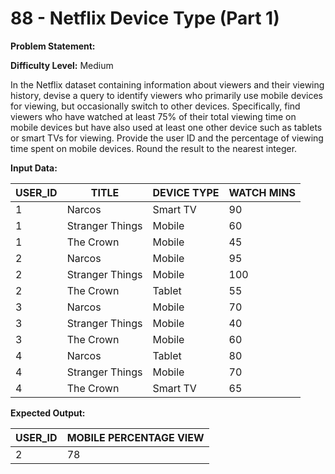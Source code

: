 # 88 - Netflix Device Type (Part 1)

**Problem Statement:**

**Difficulty Level:** Medium

In the Netflix dataset containing information about viewers and their viewing history, devise a query to identify viewers who primarily use mobile devices for viewing, but occasionally switch to other devices. Specifically, find viewers who have watched at least 75% of their total viewing time on mobile devices but have also used at least one other device such as tablets or smart TVs for viewing. Provide the user ID and the percentage of viewing time spent on mobile devices. Round the result to the nearest integer.



**Input Data:**

| USER_ID | TITLE             | DEVICE TYPE | WATCH MINS |
|---------|-------------------|-------------|------------|
| 1       | Narcos            | Smart TV    | 90         |
| 1       | Stranger Things   | Mobile      | 60         |
| 1       | The Crown         | Mobile      | 45         |
| 2       | Narcos            | Mobile      | 95         |
| 2       | Stranger Things   | Mobile      | 100        |
| 2       | The Crown         | Tablet      | 55         |
| 3       | Narcos            | Mobile      | 70         |
| 3       | Stranger Things   | Mobile      | 40         |
| 3       | The Crown         | Mobile      | 60         |
| 4       | Narcos            | Tablet      | 80         |
| 4       | Stranger Things   | Mobile      | 70         |
| 4       | The Crown         | Smart TV    | 65         |

**Expected Output:**

| USER_ID | MOBILE PERCENTAGE VIEW |
|---------|-----------------------|
| 2       | 78                    |
